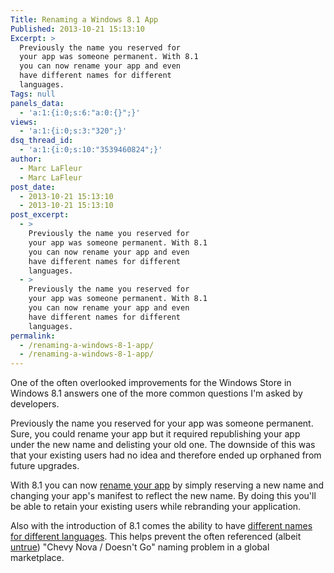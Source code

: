 ```yaml
---
Title: Renaming a Windows 8.1 App
Published: 2013-10-21 15:13:10
Excerpt: >
  Previously the name you reserved for
  your app was someone permanent. With 8.1
  you can now rename your app and even
  have different names for different
  languages.
Tags: null
panels_data:
  - 'a:1:{i:0;s:6:"a:0:{}";}'
views:
  - 'a:1:{i:0;s:3:"320";}'
dsq_thread_id:
  - 'a:1:{i:0;s:10:"3539460824";}'
author:
  - Marc LaFleur
  - Marc LaFleur
post_date:
  - 2013-10-21 15:13:10
  - 2013-10-21 15:13:10
post_excerpt:
  - >
    Previously the name you reserved for
    your app was someone permanent. With 8.1
    you can now rename your app and even
    have different names for different
    languages.
  - >
    Previously the name you reserved for
    your app was someone permanent. With 8.1
    you can now rename your app and even
    have different names for different
    languages.
permalink:
  - /renaming-a-windows-8-1-app/
  - /renaming-a-windows-8-1-app/
---
```

One of the often overlooked improvements for the Windows Store in Windows 8.1 answers one of the more common questions I'm asked by developers.

Previously the name you reserved for your app was someone permanent. Sure, you could rename your app but it required republishing your app under the new name and delisting your old one. The downside of this was that your existing users had no idea and therefore ended up orphaned from future upgrades.

With 8.1 you can now <a href="http://msdn.microsoft.com/en-us/library/windows/apps/hh694077.aspx#RENAME" target="_blank">rename your app</a> by simply reserving a new name and changing your app's manifest to reflect the new name. By doing this you'll be able to retain your existing users while rebranding your application.

Also with the introduction of 8.1 comes the ability to have <a href="http://msdn.microsoft.com/en-us/library/windows/apps/hh694077.aspx#reserve_other_languages" target="_blank">different names for different languages</a>. This helps prevent the often referenced (albeit <a href="http://www.snopes.com/business/misxlate/nova.asp" target="_blank">untrue</a>) "Chevy Nova / Doesn't Go" naming problem in a global marketplace.

&nbsp;

&nbsp;